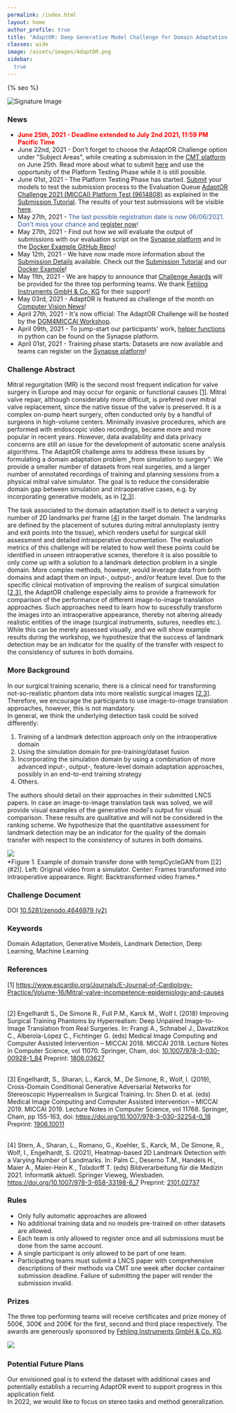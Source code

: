 ```yaml
---
permalink: /index.html
layout: home
author_profile: true
title: "AdaptOR: Deep Generative Model Challenge for Domain Adaptation in Surgery"
classes: wide
image: /assets/images/AdaptOR.png
sidebar:
  true
---
```

{% seo %}

<div class="centered">
  <img class="centered-image" src="/assets/images/SignatureImage.jpg" alt="Signature Image" srcset="/assets/images/SignatureImage.jpg 1541w, /assets/images/SignatureImage-medium.jpg 1017w, /assets/images/SignatureImage-small.jpg 509w, /assets/images/SignatureImage-mini.jpg 154w" sizes="50vw">
</div>

### <a id="News" class="uncolored_link">News </a>
<ul>
<li>
<span style="color: red;"><b>June 25th, 2021 - Deadline extended to July 2nd 2021, 11:59 PM Pacific Time</b></span> 
</li>
<div class="smaller-text">
<li>
June 22nd, 2021 - Don't forget to choose the AdaptOR Challenge option under "Subject Areas", while creating a submission in the <a href="https://cmt3.research.microsoft.com/DGM4MICCAI2021">CMT platform</a> on June 25th. Read more about what to submit <a href="https://adaptor2021.github.io/timeline/#Publication">here</a> and use the opportunity of the Platform Testing Phase while it is still possible.
</li>
<li> June 01st, 2021 - The Platform Testing Phase has started. <a href="https://adaptor2021.github.io/submissiondetails/">Submit</a> your models to test the submission process to the Evaluation Queue <a href="https://www.synapse.org/#!Synapse:syn25314439/challenge/">AdaptOR Challenge 2021 (MICCAI) Platform Test (9614808)</a> as explained in the <a href="https://www.synapse.org/#!Synapse:syn25314439/wiki/610471">Submission Tutorial</a>. The results of your test submissions will be visible <a href="https://www.synapse.org/#!Synapse:syn25314439/wiki/609452">here</a>.</li>
<li> May 27th, 2021 - <span style="color: #2f5697;">The last possible registration date is now 06/06/2021. Don't miss your chance and <a href="https://adaptor2021.github.io/registration/">register now</a>!</span></li>
<li> May 27th, 2021 - Find out how we will evaluate the output of submissions with our evaluation script on the <a href="https://www.synapse.org/#!Synapse:syn25806839">Synapse platform</a> and in the <a href="https://github.com/Cardio-AI/adaptor_docker_example/blob/main/evaluation.py">Docker Example GitHub Repo</a>!</li>
<li> May 12th, 2021 - We have now made more information about the <a href="https://adaptor2021.github.io/submissiondetails/">Submission Details</a> available. Check out the <a href="https://www.synapse.org/#!Synapse:syn25314439/wiki/610471">Submission Tutorial</a> and our <a href="https://github.com/Cardio-AI/adaptor_docker_example">Docker Example</a>!</li>
<li> May 11th, 2021 - We are happy to announce that <a href="#Prizes">Challenge Awards</a> will be provided for the three top performing teams. We thank <a href="https://www.fehling-instruments.de/">Fehling Instruments GmbH & Co. KG</a> for their support!</li>
<li> May 03rd, 2021 - AdaptOR is featured as challenge of the month on <a href="https://www.rsipvision.com/ComputerVisionNews-2021May/20/">Computer Vision News</a>!  </li>
<li> April 27th, 2021 - It's now official: The AdaptOR Challenge will be hosted by the <a href="https://dgm4miccai.github.io/">DGM4MICCAI Workshop</a>.  </li>
<li> April 09th, 2021 - To jump-start our participants' work, <a href="https://www.synapse.org/#!Synapse:syn25470804"> helper functions </a> in python can be found on the Synapse platform.  </li>
<li> April 01st, 2021 - Training phase starts: Datasets are now available and teams can register on the <a href="https://www.synapse.org/#!Synapse:syn25314439">Synapse platform</a>! </li>
</div>
</ul>

### <a id="Challenge_Abstract" class="uncolored_link">Challenge Abstract </a>
Mitral regurgitation (MR) is the second most frequent indication for valve surgery in Europe and may occur for organic or functional causes [[1](#1)]. Mitral valve repair, although considerably more difficult, is prefered over mitral valve replacement, since the native tissue of the valve is preserved. It is a complex on-pump heart surgery, often conducted only by a handful of surgeons in high-volume centers. Minimally invasive procedures, which are performed with endoscopic video recordings, became more and more popular in recent years. However, data availability and data privacy concerns are still an issue for the development of automatic scene analysis algorithms. The AdaptOR challenge aims to address these issues by formulating a domain adaptation problem „from simulation to surgery“: We provide a smaller number of datasets from real surgeries, and a larger number of annotated recordings of training and planning sessions from a physical mitral valve simulator. The goal is to reduce the considerable domain gap between simulation and intraoperative cases, e.g. by incorporating generative models, as in [[2](#2),[3](#3)].

The task associated to the domain adaptation itself is to detect a varying number of 2D landmarks per frame [[4](#4)] in the target domain. The landmarks are defined by the placement of sutures during mitral annuloplasty (entry and exit points into the tissue), which renders useful for surgical skill assessment and detailed intraoperative documentation. The evaluation metrics of this challenge will be related to how well these points could be identified in unseen intraoperative scenes, therefore it is also possible to only come up with a solution to a landmark detection problem in a single domain. More complex methods, however, would leverage data from both domains and adapt them on input-, output-, and/or feature level. Due to the specific clinical motivation of improving the realism of surgical simulation [[2](#2),[3](#3)], the AdaptOR challenge especially aims to provide a framework for comparison of the performance of different image-to-image translation approaches. Such approaches need to learn how to sucessfully transform the images into an intraoperative appearance, thereby not altering already realistic entities of the image (surgical instruments, sutures, needles etc.). While this can be merely assessed visually, and we will show example results during the workshop, we hypothesize that the success of landmark detection may be an indicator for the quality of the transfer with respect to the consistency of sutures in both domains.


### <a id="More_Background" class="uncolored_link">More Background </a>
In our surgical training scenario, there is a clinical need for transforming not-so-realistic phantom data into more realistic surgical images [[2](#2),[3](#3)]. Therefore, we encourage the participants to use image-to-image translation approaches, however, this is not mandatory.  
In general, we think the underlying detection task could be solved differently:

1. Training of a landmark detection approach only on the intraoperative domain
2. Using the simulation domain for pre-training/dataset fusion
3. Incorporating the simulation domain by using a combination of more advanced input-, output-, feature-level domain adaptation approaches, possibly in an end-to-end training strategy
4. Others.

The authors should detail on their approaches in their submitted LNCS papers.
In case an image-to-image translation task was solved, we will provide visual examples of the generative model's output for visual comparison. These results are qualitative and will not be considered in the ranking scheme. We hypothesize that the quantitative assessment for landmark detection may be an indicator for the quality of the domain transfer with respect to the consistency of sutures in both domains.

<div class="centered"><img src="/assets/images/example-medium.gif" srcset="/assets/images/example-medium.gif 1014w, /assets/images/example-small.gif 507w, /assets/images/example-mini.gif 154w" sizes="50vw"></div>
*Figure 1. Example of domain transfer done with tempCycleGAN from [[2](#2)]. Left: Original video from a simulator. Center: Frames transformed into intraoperative appearance. Right: Backtransformed video frames.*

### <a id="Challenge_Document" class="uncolored_link">Challenge Document</a>

DOI <a href="https://zenodo.org/record/4646979#.YGMXXD9CQ2w">10.5281/zenodo.4646979 (v2)</a>

### <a id="Keywords" class="uncolored_link">Keywords</a>
<div class="smaller-text">
Domain Adaptation, Generative Models, Landmark Detection, Deep Learning, Machine Learning
</div>

### <a id="References" class="uncolored_link">References</a>
<div class="smaller-text">
[<a id="1">1</a>] <a href="https://www.escardio.org/Journals/E-Journal-of-Cardiology-Practice/Volume-16/Mitral-valve-incompetence-epidemiology-and-causes">https://www.escardio.org/Journals/E-Journal-of-Cardiology-Practice/Volume-16/Mitral-valve-incompetence-epidemiology-and-causes</a><br><br>

[<a id="2">2</a>] Engelhardt S., De Simone R., Full P.M., Karck M., Wolf I. (2018) Improving Surgical Training Phantoms by Hyperrealism: Deep Unpaired Image-to-Image Translation from Real Surgeries. In: Frangi A., Schnabel J., Davatzikos C., Alberola-López C., Fichtinger G. (eds) Medical Image Computing and Computer Assisted Intervention – MICCAI 2018. MICCAI 2018. Lecture Notes in Computer Science, vol 11070. Springer, Cham, doi: <a href="https://doi.org/10.1007/978-3-030-00928-1_84">10.1007/978-3-030-00928-1_84</a> Preprint: <a href="https://arxiv.org/abs/1806.03627">1806.03627</a><br><br>

[<a id="3">3</a>] Engelhardt, S., Sharan, L., Karck, M., De Simone, R., Wolf, I. (2019), Cross-Domain Conditional Generative Adversarial Networks for Stereoscopic Hyperrealism in Surgical Training. In: Shen D. et al. (eds) Medical Image Computing and Computer Assisted Intervention – MICCAI 2019. MICCAI 2019. Lecture Notes in Computer Science, vol 11768. Springer, Cham, pp 155-163, doi: <a href="https://doi.org/10.1007/978-3-030-32254-0_18">https://doi.org/10.1007/978-3-030-32254-0_18</a> Preprint: <a href="https://arxiv.org/abs/1906.10011">1906.10011</a> <br><br>

[<a id="4">4</a>] Stern, A., Sharan, L., Romano, G.,  Koehler, S., Karck, M.,  De Simone, R.,  Wolf, I., Engelhardt, S. (2021), Heatmap-based 2D Landmark Detection with a Varying Number of Landmarks. In: Palm C., Deserno T.M., Handels H., Maier A., Maier-Hein K., Tolxdorff T. (eds) Bildverarbeitung für die Medizin 2021. Informatik aktuell. Springer Vieweg, Wiesbaden. <a href="https://doi.org/10.1007/978-3-658-33198-6_7">https://doi.org/10.1007/978-3-658-33198-6_7</a>
Preprint: <a href="https://arxiv.org/abs/2101.02737">2101.02737</a>
</div>

### <a id="Rules" class="uncolored_link">Rules</a>
- Only fully automatic approaches are allowed
- No additional training data and no models pre-trained on other datasets are allowed.
- Each team is only allowed to register once and all submissions must be done from the same account.
- A single participant is only allowed to be part of one team.
- Participating teams must submit a LNCS paper with comprehensive descriptions of their methods via CMT one week after docker container submission deadline. Failure of submitting the paper will render the submission invalid.

### <a id="Prizes" class="uncolored_link">Prizes</a>
The three top performing teams will receive certificates and prize money of 500€, 300€ and 200€ for the first, second and third place respectively. The awards are generously sponsored by [Fehling Instruments GmbH & Co. KG](https://www.fehling-instruments.de).
<div class="centered" ><a href="https://www.fehling-instruments.de"><img style="width:15vw" src="/assets/images/FI-KG_logo.jpg" srcset="/assets/images/FI-KG_logo.jpg 3779w, /assets/images/FI-KG_logo-medium.jpg 2494w, /assets/images/FI-KG_logo-small.jpg 1247w, /assets/images/FI-KG_logo-mini.jpg 378w" sizes="50vw"></a></div>

### <a id="Potential_Future_Plans" class="uncolored_link">Potential Future Plans</a>
Our envisioned goal is to extend the dataset with additional cases and potentially establish a recurring AdaptOR event to support progress in this application field.  
In 2022, we would like to focus on stereo tasks and method generalization.
